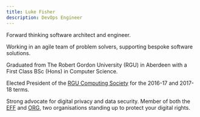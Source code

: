 ```yaml
---
title: Luke Fisher
description: DevOps Engineer
---
```


Forward thinking software architect and engineer.

Working in an agile team of problem solvers, supporting bespoke software solutions.

Graduated from The Robert Gordon University (RGU) in Aberdeen with a First Class BSc (Hons) in Computer Science.

Elected President of the [RGU Computing Society][1] for the 2016-17 and 2017-18 terms.

Strong advocate for digital privacy and data security. Member of both the [EFF][2] and [ORG][3],
two organisations standing up to protect your digital rights.

[1]: https://rgucs.com
[2]: https://eff.org
[3]: https://openrightsgroup.org